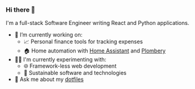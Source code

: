 ### Hi there 👋

I'm a full-stack Software Engineer writing React and Python applications.

- 🔭 I’m currently working on:
  - 📈 Personal finance tools for tracking expenses
  - 🏠 Home automation with [Home Assistant](https://www.home-assistant.io/) and [Plombery](https://github.com/lucafaggianelli/plombery)
- 🧑‍🔬 I'm currently experimenting with:
  - 🌐 Framework-less web development
  - 🌱 Sustainable software and technologies
- 💬 Ask me about my [dotfiles](https://github.com/dthigpen/dotfiles)
<!-- - 🌱 I’m currently learning -->
<!-- - 📫 How to reach me: ... -->
